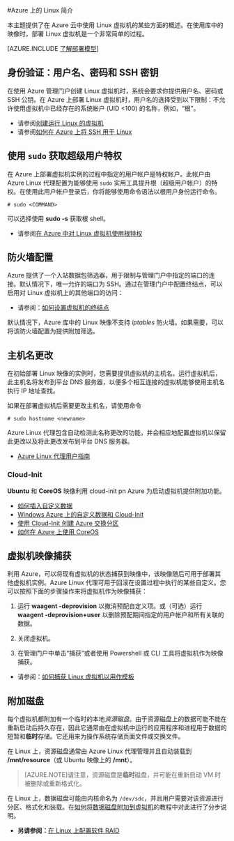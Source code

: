<properties
	pageTitle="Azure 中的 Linux 简介 | Windows Azure"
	description="了解如何在 Azure 上使用 Linux 虚拟机。"
	services="virtual-machines"
	documentationCenter="python"
	authors="szarkos"
	manager="timlt"
	editor=""
	tags="azure-resource-manager,azure-service-management"/>

<tags
	ms.service="virtual-machines"
	ms.date="11/13/2015"
	wacn.date="12/17/2015"/>

#Azure 上的 Linux 简介

本主题提供了在 Azure 云中使用 Linux 虚拟机的某些方面的概述。在使用库中的映像时，部署 Linux 虚拟机是一个非常简单的过程。

[AZURE.INCLUDE [了解部署模型](../includes/learn-about-deployment-models-both-include.md)]

## 身份验证：用户名、密码和 SSH 密钥

在使用 Azure 管理门户创建 Linux 虚拟机时，系统会要求你提供用户名、密码或 SSH 公钥。在 Azure 上部署 Linux 虚拟机时，用户名的选择受到以下限制：不允许使用虚拟机中已经存在的系统帐户 (UID <100) 的名称，例如，“根”。


 - 请参阅[创建运行 Linux 的虚拟机](/documentation/articles/virtual-machines-linux-tutorial-portal-rm)
 - 请参阅[如何在 Azure 上将 SSH 用于 Linux](/documentation/articles/linux-use-ssh-key)


## 使用 `sudo` 获取超级用户特权

在 Azure 上部署虚拟机实例的过程中指定的用户帐户是特权帐户。此帐户由 Azure Linux 代理配置为能够使用 `sudo` 实用工具提升根（超级用户帐户）的特权。在使用此用户帐户登录后，你将能够使用命令语法以根用户身份运行命令。

	# sudo <COMMAND>

可以选择使用 **sudo -s** 获取根 shell。

- 请参阅[在 Azure 中对 Linux 虚拟机使用根特权](/zh-cn/documentation/articlesvirtual-machines-linux-use-root-privileges/)


## 防火墙配置

Azure 提供了一个入站数据包筛选器，用于限制与管理门户中指定的端口的连接。默认情况下，唯一允许的端口为 SSH。通过在管理门户中配置终结点，可以启用对 Linux 虚拟机上的其他端口的访问：

 - 请参阅：[如何设置虚拟机的终结点](/documentation/articles/virtual-machines-set-up-endpoints/)

默认情况下，Azure 库中的 Linux 映像不支持 *iptables* 防火墙。如果需要，可以将该防火墙配置为提供附加筛选。


## 主机名更改

在初始部署 Linux 映像的实例时，您需要提供虚拟机的主机名。运行虚拟机后，此主机名将发布到平台 DNS 服务器，以便多个相互连接的虚拟机能够使用主机名执行 IP 地址查找。

如果在部署虚拟机后需要更改主机名，请使用命令

	# sudo hostname <newname>

Azure Linux 代理包含自动检测此名称更改的功能，并会相应地配置虚拟机以保留此更改以及将此更改发布到平台 DNS 服务器。

 - [Azure Linux 代理用户指南](/documentation/articles/virtual-machines-linux-agent-user-guide/)

### Cloud-Init
**Ubuntu** 和 **CoreOS** 映像利用 cloud-init pn Azure 为启动虚拟机提供附加功能。

 - [如何插入自定义数据](/documentation/articles/virtual-machines-how-to-inject-custom-data)
 - [Windows Azure 上的自定义数据和 Cloud-Init](http://azure.microsoft.com/blog/2014/04/21/custom-data-and-cloud-init-on-windows-azure/)
 - [使用 Cloud-Init 创建 Azure 交换分区](https://wiki.ubuntu.com/AzureSwapPartitions)
 - [如何在 Azure 上使用 CoreOS](/documentation/articles/virtual-machines-linux-coreos-how-to)


## 虚拟机映像捕获

利用 Azure，可以将现有虚拟机的状态捕获到映像中，该映像随后可用于部署其他虚拟机实例。Azure Linux 代理可用于回滚在设置过程中执行的某些自定义。您可以按照下面的步骤操作来将虚拟机作为映像捕获：

1. 运行 **waagent -deprovision** 以撤消预配自定义项。或（可选）运行 **waagent -deprovision+user** 以删除预配期间指定的用户帐户和所有关联的数据。

2. 关闭虚拟机。

3. 在管理门户中单击“捕获”或者使用 Powershell 或 CLI 工具将虚拟机作为映像捕获。

 - 请参阅：[如何捕获 Linux 虚拟机以用作模板](/documentation/articles/virtual-machines-linux-capture-image/)


## 附加磁盘

每个虚拟机都附加有一个临时的本地*资源磁盘*。由于资源磁盘上的数据可能不能在重新启动后持久存在，因此它通常由在虚拟机中运行的应用程序和进程用于数据的短暂和**临时**存储。它还用来为操作系统存储页面文件或交换文件。

在 Linux 上，资源磁盘通常由 Azure Linux 代理管理并且自动装载到 **/mnt/resource**（或 Ubuntu 映像上的 **/mnt**）。


>[AZURE.NOTE]请注意，资源磁盘是**临时**磁盘，并可能在重新启动 VM 时被删除或重新格式化。

在 Linux 上，数据磁盘可能由内核命名为 `/dev/sdc`，并且用户需要对该资源进行分区、格式化和装载。在[如何将数据磁盘附加到虚拟机](/documentation/articles/virtual-machines-linux-how-to-attach-disk)的教程中对此进行了分步说明。

 - **另请参阅：**[在 Linux 上配置软件 RAID](/documentation/articles/virtual-machines-linux-configure-raid)

<!---HONumber=Mooncake_1207_2015-->